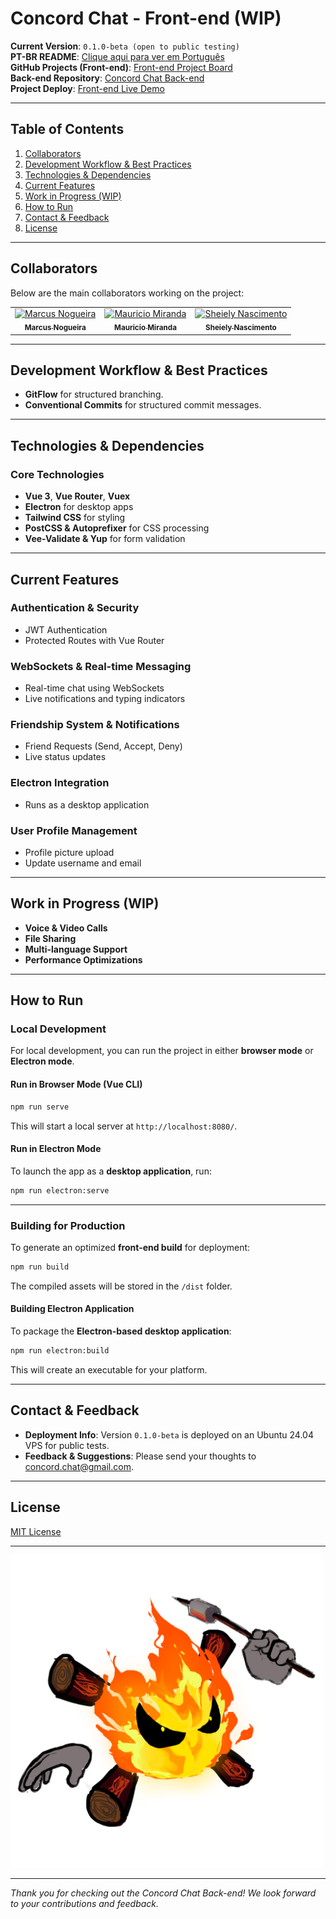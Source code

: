 # **Concord Chat - Front-end (WIP)**

**Current Version**: `0.1.0-beta (open to public testing)`  
**PT-BR README**: [Clique aqui para ver em Português](./README-PTBR.md)  
**GitHub Projects (Front-end)**: [Front-end Project Board](https://github.com/mmiiranda/concord)  
**Back-end Repository**: [Concord Chat Back-end](http://github.com/marcusnogueiraa/concord-backend)  
**Project Deploy**: [Front-end Live Demo](http://164.68.101.141:8081/)  

---

## **Table of Contents**
1. [Collaborators](#collaborators)  
2. [Development Workflow & Best Practices](#development-workflow--best-practices)  
3. [Technologies & Dependencies](#technologies--dependencies)  
4. [Current Features](#current-features)  
5. [Work in Progress (WIP)](#work-in-progress-wip)  
6. [How to Run](#how-to-run)  
7. [Contact & Feedback](#contact--feedback)  
8. [License](#license)  

---

## **Collaborators**

Below are the main collaborators working on the project:

<table>
  <tr>
    <td align="center">
      <a href="https://github.com/marcusnogueiraa">
        <img src="https://avatars.githubusercontent.com/marcusnogueiraa" width="100px;" alt="Marcus Nogueira"/>
        <br /><sub><b>Marcus Nogueira</b></sub>
      </a>
    </td>
    <td align="center">
      <a href="https://github.com/mmiiranda">
        <img src="https://avatars.githubusercontent.com/mmiiranda" width="100px;" alt="Mauricio Miranda"/>
        <br /><sub><b>Mauricio Miranda</b></sub>
      </a>
    </td>
    <td align="center">
      <a href="https://github.com/sheiely">
        <img src="https://avatars.githubusercontent.com/sheiely" width="100px;" alt="Sheiely Nascimento"/>
        <br /><sub><b>Sheiely Nascimento</b></sub>
      </a>
    </td>
  </tr>
</table>

---

## **Development Workflow & Best Practices**

- **GitFlow** for structured branching.
- **Conventional Commits** for structured commit messages.

---

## **Technologies & Dependencies**

### **Core Technologies**
- **Vue 3**, **Vue Router**, **Vuex**  
- **Electron** for desktop apps  
- **Tailwind CSS** for styling  
- **PostCSS & Autoprefixer** for CSS processing  
- **Vee-Validate & Yup** for form validation  

---

## **Current Features**

### **Authentication & Security**
- JWT Authentication
- Protected Routes with Vue Router

### **WebSockets & Real-time Messaging**
- Real-time chat using WebSockets
- Live notifications and typing indicators

### **Friendship System & Notifications**
- Friend Requests (Send, Accept, Deny)
- Live status updates

### **Electron Integration**
- Runs as a desktop application

### **User Profile Management**
- Profile picture upload  
- Update username and email  

---

## **Work in Progress (WIP)**

- **Voice & Video Calls**  
- **File Sharing**  
- **Multi-language Support**  
- **Performance Optimizations**  

---
## **How to Run**

### **Local Development**
For local development, you can run the project in either **browser mode** or **Electron mode**.

#### **Run in Browser Mode (Vue CLI)**
```bash
npm run serve
```
This will start a local server at `http://localhost:8080/`.

#### **Run in Electron Mode**
To launch the app as a **desktop application**, run:
```bash
npm run electron:serve
```

---

### **Building for Production**
To generate an optimized **front-end build** for deployment:
```bash
npm run build
```
The compiled assets will be stored in the `/dist` folder.

#### **Building Electron Application**
To package the **Electron-based desktop application**:
```bash
npm run electron:build
```
This will create an executable for your platform.

---



## Contact & Feedback

- **Deployment Info**: Version `0.1.0-beta` is deployed on an Ubuntu 24.04 VPS for public tests.  
- **Feedback & Suggestions**: Please send your thoughts to [concord.chat@gmail.com](mailto:concord.chat@gmail.com).

---

## License

[MIT License](https://opensource.org/licenses/MIT) 

---

<img src="./src/assets/LoginImage.png" alt="Concord Art" width="500"/>


---  
*Thank you for checking out the Concord Chat Back-end! We look forward to your contributions and feedback.*
